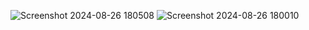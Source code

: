 ![Screenshot 2024-08-26 180508](https://github.com/user-attachments/assets/b663b397-4654-4816-8009-fb2185ffc369)
![Screenshot 2024-08-26 180010](https://github.com/user-attachments/assets/30ee3b3a-ca17-4d76-b78a-b7b719aa1716)
